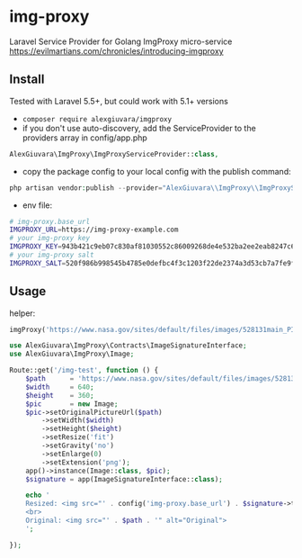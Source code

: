 # img-proxy

Laravel Service Provider for Golang ImgProxy micro-service https://evilmartians.com/chronicles/introducing-imgproxy

## Install
Tested with Laravel 5.5+, but could work with 5.1+ versions

- `composer require alexgiuvara/imgproxy`
- if you don't use auto-discovery, add the ServiceProvider to the providers array in config/app.php
```php
AlexGiuvara\ImgProxy\ImgProxyServiceProvider::class,
```
- copy the package config to your local config with the publish command:
```php
php artisan vendor:publish --provider="AlexGiuvara\\ImgProxy\\ImgProxyServiceProvider"
```
- env file:
```bash
# img-proxy.base_url
IMGPROXY_URL=https://img-proxy-example.com
# your img-proxy key
IMGPROXY_KEY=943b421c9eb07c830af81030552c86009268de4e532ba2ee2eab8247c6da0881
# your img-proxy salt
IMGPROXY_SALT=520f986b998545b4785e0defbc4f3c1203f22de2374a3d53cb7a7fe9fea309c5
```

## Usage

helper:
```php
imgProxy('https://www.nasa.gov/sites/default/files/images/528131main_PIA13659_full.jpg', 640, 360)
```

```php
use AlexGiuvara\ImgProxy\Contracts\ImageSignatureInterface;
use AlexGiuvara\ImgProxy\Image;

Route::get('/img-test', function () {
    $path      = 'https://www.nasa.gov/sites/default/files/images/528131main_PIA13659_full.jpg';
    $width     = 640;
    $height    = 360;
    $pic       = new Image;
    $pic->setOriginalPictureUrl($path)
        ->setWidth($width)
        ->setHeight($height)
        ->setResize('fit')
        ->setGravity('no')
        ->setEnlarge(0)
        ->setExtension('png');
    app()->instance(Image::class, $pic);
    $signature = app(ImageSignatureInterface::class);

    echo '
    Resized: <img src="' . config('img-proxy.base_url') . $signature->take() . '" alt="Resized">
    <br>
    Original: <img src="' . $path . '" alt="Original">
    ';

});
```

